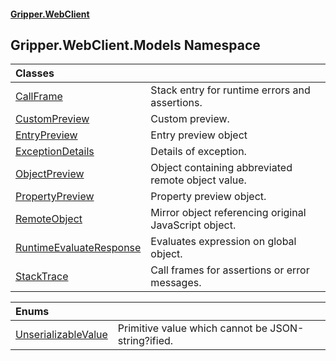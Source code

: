 #### [Gripper.WebClient](index 'index')
## Gripper.WebClient.Models Namespace

| Classes | |
| :--- | :--- |
| [CallFrame](Gripper_WebClient_Models_CallFrame 'Gripper.WebClient.Models.CallFrame') | Stack entry for runtime errors and assertions.<br/> |
| [CustomPreview](Gripper_WebClient_Models_CustomPreview 'Gripper.WebClient.Models.CustomPreview') | Custom preview.<br/> |
| [EntryPreview](Gripper_WebClient_Models_EntryPreview 'Gripper.WebClient.Models.EntryPreview') | Entry preview object<br/> |
| [ExceptionDetails](Gripper_WebClient_Models_ExceptionDetails 'Gripper.WebClient.Models.ExceptionDetails') | Details of exception.<br/> |
| [ObjectPreview](Gripper_WebClient_Models_ObjectPreview 'Gripper.WebClient.Models.ObjectPreview') | Object containing abbreviated remote object value.<br/> |
| [PropertyPreview](Gripper_WebClient_Models_PropertyPreview 'Gripper.WebClient.Models.PropertyPreview') | Property preview object.<br/> |
| [RemoteObject](Gripper_WebClient_Models_RemoteObject 'Gripper.WebClient.Models.RemoteObject') | Mirror object referencing original JavaScript object.<br/> |
| [RuntimeEvaluateResponse](Gripper_WebClient_Models_RuntimeEvaluateResponse 'Gripper.WebClient.Models.RuntimeEvaluateResponse') | Evaluates expression on global object.<br/> |
| [StackTrace](Gripper_WebClient_Models_StackTrace 'Gripper.WebClient.Models.StackTrace') | Call frames for assertions or error messages.<br/> |

| Enums | |
| :--- | :--- |
| [UnserializableValue](Gripper_WebClient_Models_UnserializableValue 'Gripper.WebClient.Models.UnserializableValue') | Primitive value which cannot be JSON-string?ified.<br/> |
